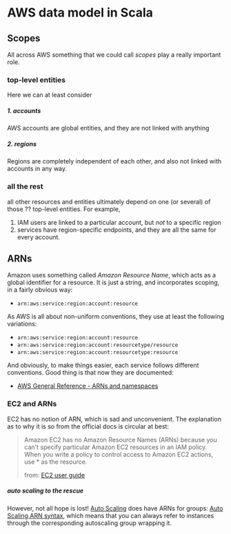 
# AWS data model in Scala

## Scopes

All across AWS something that we could call _scopes_ play a really important role.

### top-level entities

Here we can at least consider

##### 1. accounts

AWS accounts are global entities, and they are not linked with anything

##### 2. regions

Regions are completely independent of each other, and also not linked with accounts in any way.

### all the rest

all other resources and entities ultimately depend on one (or several) of those ?? top-level entities. For example,

1. IAM users are linked to a particular account, but _not_ to a specific region
2. services have region-specific endpoints, and they are all the same for every account.

## ARNs

Amazon uses something called _Amazon Resource Name_, which acts as a global identifier for a resource. It is just a string, and incorporates scoping, in a fairly obvious way:

- `arn:aws:service:region:account:resource`

As AWS is all about non-uniform conventions, they use at least the following variations:

- `arn:aws:service:region:account:resource`
- `arn:aws:service:region:account:resourcetype/resource`
- `arn:aws:service:region:account:resourcetype:resource`

And obviously, to make things easier, each service follows different conventions. Good thing is that now they are documented: 

- [AWS General Reference - ARNs and namespaces](http://docs.aws.amazon.com/general/latest/gr/aws-arns-and-namespaces.html)

### EC2 and ARNs

EC2 has no notion of ARN, which is sad and unconvenient. The explanation as to why it is so from the official docs is circular at best:

> Amazon EC2 has no Amazon Resource Names (ARNs) because you can't specify particular Amazon EC2 resources in an IAM policy. When you write a policy to control access to Amazon EC2 actions, use * as the resource.
>
> from: [EC2 user guide](http://docs.aws.amazon.com/AWSEC2/latest/UserGuide/UsingIAM.html)

##### auto scaling to the rescue

However, not all hope is lost! [Auto Scaling](http://docs.aws.amazon.com/AutoScaling/latest/DeveloperGuide/) does have ARNs for groups: [Auto Scaling ARN syntax](http://docs.aws.amazon.com/general/latest/gr/aws-arns-and-namespaces.html#arn-syntax-autoscaling), which means that you can always refer to instances through the corresponding autoscaling group wrapping it.
